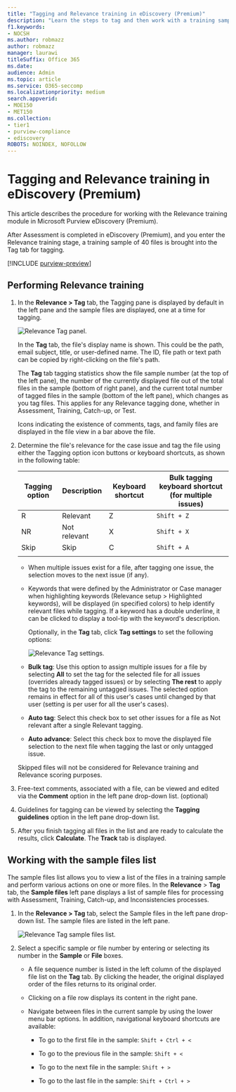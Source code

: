 ```yaml
---
title: "Tagging and Relevance training in eDiscovery (Premium)"
description: "Learn the steps to tag and then work with a training sample of 40 files during the Relevance training stage of eDiscovery (Premium)."
f1.keywords:
- NOCSH
ms.author: robmazz
author: robmazz
manager: laurawi
titleSuffix: Office 365
ms.date: 
audience: Admin
ms.topic: article
ms.service: O365-seccomp
ms.localizationpriority: medium
search.appverid: 
- MOE150
- MET150
ms.collection:
- tier1
- purview-compliance
- ediscovery
ROBOTS: NOINDEX, NOFOLLOW
---
```


# Tagging and Relevance training in eDiscovery (Premium)
  
This article describes the procedure for working with the Relevance training module in Microsoft Purview eDiscovery (Premium).
  
After Assessment is completed in eDiscovery (Premium), and you enter the Relevance training stage, a training sample of 40 files is brought into the Tag tab for tagging.
  
[!INCLUDE [purview-preview](../includes/purview-preview.md)]

## Performing Relevance training

1. In the **Relevance \> Tag** tab, the Tagging pane is displayed by default in the left pane and the sample files are displayed, one at a time for tagging.

    ![Relevance Tag panel.](../media/0cf19ab4-b427-4a7f-8749-0f4ed9afaf58.png)
  
    In the **Tag** tab, the file's display name is shown. This could be the path, email subject, title, or user-defined name. The ID, file path or text path can be copied by right-clicking on the file's path.

    The **Tag** tab tagging statistics show the file sample number (at the top of the left pane), the number of the currently displayed file out of the total files in the sample (bottom of right pane), and the current total number of tagged files in the sample (bottom of the left pane), which changes as you tag files. This applies for any Relevance tagging done, whether in Assessment, Training, Catch-up, or Test.

    Icons indicating the existence of comments, tags, and family files are displayed in the file view in a bar above the file.

2. Determine the file's relevance for the case issue and tag the file using either the Tagging option icon buttons or keyboard shortcuts, as shown in the following table:

   |**Tagging option**|**Description**|**Keyboard shortcut**|**Bulk tagging keyboard shortcut (for multiple issues)**|
   |-----|-----|-----|-----|
   |R  <br/> |Relevant  <br/> |Z  <br/> |`Shift + Z`  <br/> |
   |NR  <br/> |Not relevant  <br/> |X  <br/> |`Shift + X`  <br/> |
   |Skip  <br/> |Skip  <br/> |C  <br/> |`Shift + A`  <br/> |
   |||||

   - When multiple issues exist for a file, after tagging one issue, the selection moves to the next issue (if any).  

   - Keywords that were defined by the Administrator or Case manager when highlighting keywords (Relevance setup \> Highlighted keywords), will be displayed (in specified colors) to help identify relevant files while tagging. If a keyword has a double underline, it can be clicked to display a tool-tip with the keyword's description.

     Optionally, in the **Tag** tab, click **Tag settings** to set the following options:

      ![Relevance Tag settings.](../media/533e89fa-7eb4-409e-ab07-f5aab9296dd8.png)
  
   - **Bulk tag**: Use this option to assign multiple issues for a file by selecting **All** to set the tag for the selected file for all issues (overrides already tagged issues) or by selecting **The rest** to apply the tag to the remaining untagged issues. The selected option remains in effect for all of this user's cases until changed by that user (setting is per user for all the user's cases).

   - **Auto tag**: Select this check box to set other issues for a file as Not relevant after a single Relevant tagging.

   - **Auto advance**: Select this check box to move the displayed file selection to the next file when tagging the last or only untagged issue.

    Skipped files will not be considered for Relevance training and Relevance scoring purposes.

3. Free-text comments, associated with a file, can be viewed and edited via the **Comment** option in the left pane drop-down list. (optional)

4. Guidelines for tagging can be viewed by selecting the **Tagging guidelines** option in the left pane drop-down list.

5. After you finish tagging all files in the list and are ready to calculate the results, click **Calculate**. The **Track** tab is displayed.  

## Working with the sample files list

The sample files list allows you to view a list of the files in a training sample and perform various actions on one or more files. In the **Relevance** \> **Tag** tab, the **Sample files** left pane displays a list of sample files for processing with Assessment, Training, Catch-up, and Inconsistencies processes.
  
1. In the **Relevance \> Tag** tab, select the Sample files in the left pane drop-down list. The sample files are listed in the left pane.

    ![Relevance Tag sample files list.](../media/fd058bdd-645a-4af1-a1eb-bff08581cb18.png)
  
2. Select a specific sample or file number by entering or selecting its number in the **Sample** or **File** boxes.

   - A file sequence number is listed in the left column of the displayed file list on the **Tag** tab. By clicking the header, the original displayed order of the files returns to its original order.

   - Clicking on a file row displays its content in the right pane.

   - Navigate between files in the current sample by using the lower menu bar options. In addition, navigational keyboard shortcuts are available:
  
     - To go to the first file in the sample: `Shift + Ctrl + <`

     - To go to the previous file in the sample: `Shift + <`

     - To go to the next file in the sample: `Shift + >`

     - To go to the last file in the sample: `Shift + Ctrl + >`
